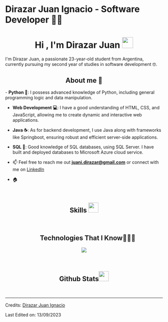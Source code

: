# Dirazar Juan Ignacio - Software Developer 👨‍💻
<h1 align="center">Hi , I'm Dirazar Juan <img src="https://media.giphy.com/media/hvRJCLFzcasrR4ia7z/giphy.gif" width="35"></h1>
I'm Dirazar Juan, a passionate 23-year-old student from Argentina, currently pursuing my second year of studies in software development 🤓.

<br>
<div align="center">
  <h2>About me 🚀</h2>
</div>
<!--Intro start-->
- <b>Python 🐍</b>: I possess advanced knowledge of Python, including general programming logic and data manipulation.

- <b>Web Development 💻</b>: I have a good understanding of HTML, CSS, and JavaScript, allowing me to create dynamic and interactive web applications.

- <b>Java ☕</b>: As for backend development, I use Java along with frameworks like Springboot, ensuring robust and efficient server-side applications.
  
- <b>SQL 💾</b>: Good knowledge of SQL databases, using SQL Server. I have built and deployed databases to Microsoft Azure cloud service.

- 📫 Feel free to reach me out **juani.dirazar@gmail.com** or connect with me on [LinkedIn](www.linkedin.com/in/juani-dirazar)

- 🏠 
<!--Intro end-->

<br>
<div align="center">
  <h2>Skills <img src="https://media2.giphy.com/media/QssGEmpkyEOhBCb7e1/giphy.gif?cid=ecf05e47a0n3gi1bfqntqmob8g9aid1oyj2wr3ds3mg700bl&rid=giphy.gif" width =32px></h2>
</div>
<br>

<!--h1 without bottom border-->
<div id="user-content-toc">
  <ul align="center">
    <h2>Technologies That I Know👨🏻‍💻</h2>
  </ul>
</div>


<!--tech stack icons-->
<p align="center">
  <a href="https://skillicons.dev">
    <img src="https://skillicons.dev/icons?i=git,bootstrap,tailwind,css,github,html,java,js,mongodb,mysql,nextjs,nodejs,py,react,spring&perline=10" />
  </a>
</p>


<div align="center">
<br>
  <h2>Github Stats<img src="https://media.giphy.com/media/iY8CRBdQXODJSCERIr/giphy.gif" width=32px> </h2> 
<br>
</div>


-----
Credits: [Dirazar Juan Ignacio](https://github.com/JuanIDirazar)

Last Edited on: 13/09/2023
